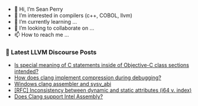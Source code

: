 - 👋 Hi, I’m Sean Perry
- 👀 I’m interested in compilers (c++, COBOL, llvm)
- 🌱 I’m currently learning ...
- 💞️ I’m looking to collaborate on ...
- 📫 How to reach me ...

<!---
s66perry/s66perry is a ✨ special ✨ repository because its `README.md` (this file) appears on your GitHub profile.
You can click the Preview link to take a look at your changes.
--->
### 📕 Latest LLVM Discourse Posts

<!-- DISCOURSE-LLVM:START -->
- [Is special meaning of C statements inside of Objective-C class sections intended?](https://discourse.llvm.org/t/is-special-meaning-of-c-statements-inside-of-objective-c-class-sections-intended/65492#post_6)
- [How does clang implement compression during debugging?](https://discourse.llvm.org/t/how-does-clang-implement-compression-during-debugging/66671#post_1)
- [Windows clang assembler and sysv_abi](https://discourse.llvm.org/t/windows-clang-assembler-and-sysv-abi/66670#post_1)
- [[RFC] Inconsistency between dynamic and static attributes &lpar;i64 v. index&rpar;](https://discourse.llvm.org/t/rfc-inconsistency-between-dynamic-and-static-attributes-i64-v-index/66612#post_5)
- [Does Clang support Intel Assembly?](https://discourse.llvm.org/t/does-clang-support-intel-assembly/66620#post_8)
<!-- DISCOURSE-LLVM:END -->
